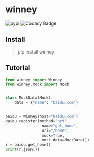 # winney
![pypi](https://img.shields.io/pypi/v/winney?color=blue) ![Codacy Badge](https://app.codacy.com/project/badge/Grade/6e1a16da7b3747e0b69440fd3826e8f3)

## Install
> pip install winney

## Tutorial
``` python
from winney import Winney
from winney.mock import Mock


class MockData(Mock):
    data = {"name": "baidu.com"}


baidu = Winney(host="baidu.com")
baidu.register(method="get",
                name="get_home",
                uri="/home",
                mock=True,
                mock_data=MockData())
r = baidu.get_home()
print(r.json())
```
